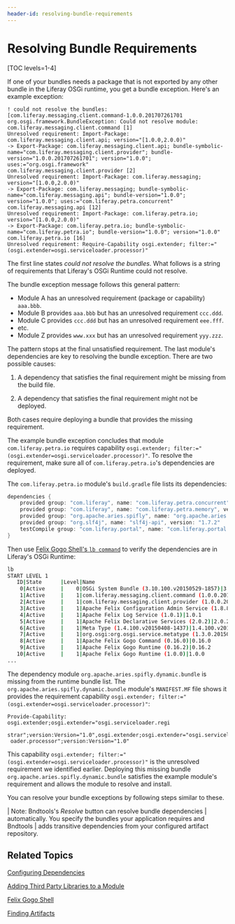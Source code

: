 ```yaml
---
header-id: resolving-bundle-requirements
---
```


# Resolving Bundle Requirements

[TOC levels=1-4]

If one of your bundles needs a package that is not exported by any other bundle
in the Liferay OSGi runtime, you get a bundle exception. Here's an example
exception:

```
! could not resolve the bundles: [com.liferay.messaging.client.command-1.0.0.201707261701 org.osgi.framework.BundleException: Could not resolve module: com.liferay.messaging.client.command [1]
Unresolved requirement: Import-Package: com.liferay.messaging.client.api; version="[1.0.0,2.0.0)"
-> Export-Package: com.liferay.messaging.client.api; bundle-symbolic-name="com.liferay.messaging.client.provider"; bundle-version="1.0.0.201707261701"; version="1.0.0"; uses:="org.osgi.framework"
com.liferay.messaging.client.provider [2]
Unresolved requirement: Import-Package: com.liferay.messaging; version="[1.0.0,2.0.0)"
-> Export-Package: com.liferay.messaging; bundle-symbolic-name="com.liferay.messaging.api"; bundle-version="1.0.0"; version="1.0.0"; uses:="com.liferay.petra.concurrent"
com.liferay.messaging.api [12]
Unresolved requirement: Import-Package: com.liferay.petra.io; version="[1.0.0,2.0.0)"
-> Export-Package: com.liferay.petra.io; bundle-symbolic-name="com.liferay.petra.io"; bundle-version="1.0.0"; version="1.0.0"
com.liferay.petra.io [16]
Unresolved requirement: Require-Capability osgi.extender; filter:="(osgi.extender=osgi.serviceloader.processor)"
```

The first line states *could not resolve the bundles*. What follows is a string
of requirements that Liferay's OSGi Runtime could not resolve.

The bundle exception message follows this general pattern:

-   Module A has an unresolved requirement (package or capability) `aaa.bbb`.
-   Module B provides `aaa.bbb` but has an unresolved requirement `ccc.ddd`.
-   Module C provides `ccc.ddd` but has an unresolved requirement `eee.fff`.
-   etc.
-   Module Z provides `www.xxx` but has an unresolved  requirement `yyy.zzz`.

The pattern stops at the final unsatisfied requirement. The last module's
dependencies are key to resolving the bundle exception. There are two possible
causes:

1.  A dependency that satisfies the final requirement might be missing from the
    build file.

2.  A dependency that satisfies the final requirement might not be deployed.

Both cases require deploying a bundle that provides the missing requirement. 

The example bundle exception concludes that module `com.liferay.petra.io`
requires capability `osgi.extender;
filter:="(osgi.extender=osgi.serviceloader.processor)"`. To resolve the
requirement, make sure all of `com.liferay.petra.io`'s dependencies are
deployed. 

The `com.liferay.petra.io` module's `build.gradle` file lists its dependencies: 

```groovy
dependencies {
    provided group: "com.liferay", name: "com.liferay.petra.concurrent", version: "1.0.0"
    provided group: "com.liferay", name: "com.liferay.petra.memory", version: "1.0.0"
    provided group: "org.apache.aries.spifly", name: "org.apache.aries.spifly.dynamic.bundle", version: "1.0.8"
    provided group: "org.slf4j", name: "slf4j-api", version: "1.7.2"
    testCompile group: "com.liferay.portal", name: "com.liferay.portal.kernel", version: "default"
}
```

Then use
[Felix Gogo Shell's `lb command`](/docs/7-2/customization/-/knowledge_base/c/using-the-felix-gogo-shell)
to verify the dependencies are in Liferay's OSGi Runtime:

```bash
lb
START LEVEL 1
   ID|State      |Level|Name
    0|Active     |    0|OSGi System Bundle (3.10.100.v20150529-1857)|3.10.100.v20150529-1857
    1|Active     |    1|com.liferay.messaging.client.command (1.0.0.201707261923)|1.0.0.201707261923
    2|Active     |    1|com.liferay.messaging.client.provider (1.0.0.201707261927)|1.0.0.201707261927
    3|Active     |    1|Apache Felix Configuration Admin Service (1.8.8)|1.8.8
    4|Active     |    1|Apache Felix Log Service (1.0.1)|1.0.1
    5|Active     |    1|Apache Felix Declarative Services (2.0.2)|2.0.2
    6|Active     |    1|Meta Type (1.4.100.v20150408-1437)|1.4.100.v20150408-1437
    7|Active     |    1|org.osgi:org.osgi.service.metatype (1.3.0.201505202024)|1.3.0.201505202024
    8|Active     |    1|Apache Felix Gogo Command (0.16.0)|0.16.0
    9|Active     |    1|Apache Felix Gogo Runtime (0.16.2)|0.16.2
   10|Active     |    1|Apache Felix Gogo Runtime (1.0.0)|1.0.0
...
```

The dependency module `org.apache.aries.spifly.dynamic.bundle` is missing
from the runtime bundle list. The `org.apache.aries.spifly.dynamic.bundle`
module's `MANIFEST.MF` file shows it provides the requirement capability
`osgi.extender; filter:="(osgi.extender=osgi.serviceloader.processor)"`:

```
Provide-Capability: osgi.extender;osgi.extender="osgi.serviceloader.regi
 strar";version:Version="1.0",osgi.extender;osgi.extender="osgi.servicel
 oader.processor";version:Version="1.0"
```

This capability `osgi.extender; filter:="(osgi.extender=osgi.serviceloader.processor)"`
is the unresolved
requirement we identified earlier. Deploying this missing bundle
`org.apache.aries.spifly.dynamic.bundle` satisfies the example module's
requirement and allows the module to resolve and install. 

You can resolve your bundle exceptions by following steps similar to these. 

| Note: Bndtools's *Resolve* button can resolve bundle dependencies 
| automatically. You specify the bundles your application requires and Bndtools
| adds transitive dependencies from your configured artifact repository.

## Related Topics

[Configuring Dependencies](/docs/7-2/customization/-/knowledge_base/c/configuring-dependencies)

[Adding Third Party Libraries to a Module](/docs/7-2/customization/-/knowledge_base/c/adding-third-party-libraries-to-a-module)

[Felix Gogo Shell](/docs/7-2/customization/-/knowledge_base/c/using-the-felix-gogo-shell)

[Finding Artifacts](/docs/7-2/customization/-/knowledge_base/c/finding-artifacts)
